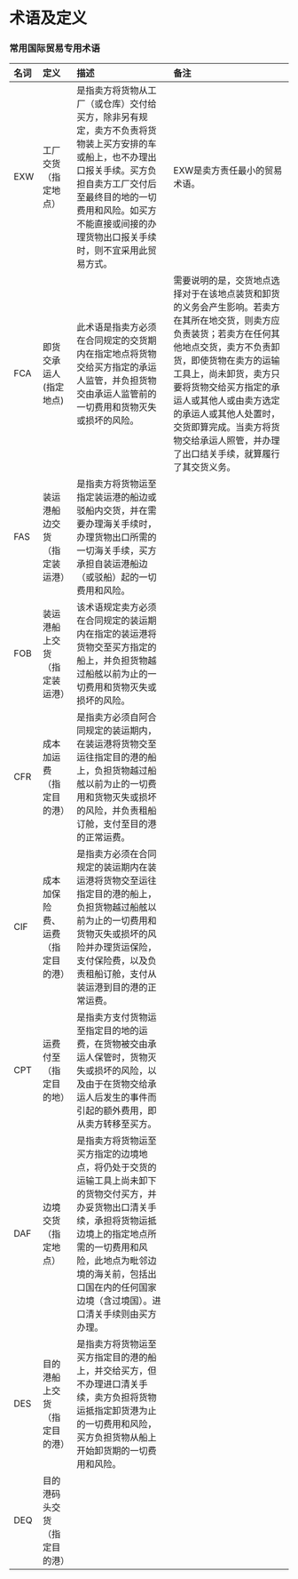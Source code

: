 # 术语及定义

### 常用国际贸易专用术语

| 名词 | 定义 | 描述 | 备注 |
| :--- | :--- | :--- | :--- |
| EXW | 工厂交货（指定地点） | 是指卖方将货物从工厂（或仓库）交付给买方，除非另有规定，卖方不负责将货物装上买方安排的车或船上，也不办理出口报关手续。买方负担自卖方工厂交付后至最终目的地的一切费用和风险。如买方不能直接或间接的办理货物出口报关手续时，则不宜采用此贸易方式。 | EXW是卖方责任最小的贸易术语。 |
| FCA | 即货交承运人\(指定地点\) | 此术语是指卖方必须在合同规定的交货期内在指定地点将货物交给买方指定的承运人监管，并负担货物交由承运人监管前的一切费用和货物灭失或损坏的风险。 | 需要说明的是，交货地点选择对于在该地点装货和卸货的义务会产生影响。若卖方在其所在地交货，则卖方应负责装货；若卖方在任何其他地点交货，卖方不负责卸货，即使货物在卖方的运输工具上，尚未卸货，卖方只要将货物交给买方指定的承运人或其他人或由卖方选定的承运人或其他人处置时，交货即算完成。当卖方将货物交给承运人照管，并办理了出口结关手续，就算履行了其交货义务。 |
| FAS | 装运港船边交货（指定装运港） | 是指卖方将货物运至指定装运港的船边或驳船内交货，并在需要办理海关手续时，办理货物出口所需的一切海关手续，买方承担自装运港船边（或驳船）起的一切费用和风险。 |  |
| FOB | 装运港船上交货（指定装运港） | 该术语规定卖方必须在合同规定的装运期内在指定的装运港将货物交至买方指定的船上，并负担货物越过船舷以前为止的一切费用和货物灭失或损坏的风险。 |  |
| CFR | 成本加运费（指定目的港） | 是指卖方必须自阿合同规定的装运期内，在装运港将货物交至运往指定目的港的船上，负担货物越过船舷以前为止的一切费用和货物灭失或损坏的风险，并负责租船订舱，支付至目的港的正常运费。 |  |
| CIF | 成本加保险费、运费（指定目的港） | 是指卖方必须在合同规定的装运期内在装运港将货物交至运往指定目的港的船上，负担货物越过船舷以前为止的一切费用和货物灭失或损坏的风险并办理货运保险，支付保险费，以及负责租船订舱，支付从装运港到目的港的正常运费。 |  |
| CPT | 运费付至（指定目的地） | 是指卖方支付货物运至指定目的地的运费，在货物被交由承运人保管时，货物灭失或损坏的风险，以及由于在货物交给承运人后发生的事件而引起的额外费用，即从卖方转移至买方。 |  |
| DAF | 边境交货（指定地点） | 是指卖方将货物运至买方指定的边境地点，将仍处于交货的运输工具上尚未卸下的货物交付买方，并办妥货物出口清关手续，承担将货物运抵边境上的指定地点所需的一切费用和风险，此地点为毗邻边境的海关前，包括出口国在内的任何国家边境（含过境国）。进口清关手续则由买方办理。  |  |
| DES | 目的港船上交货（指定目的港） | 是指卖方将货物运至买方指定目的港的船上，并交给买方，但不办理进口清关手续，卖方负担将货物运抵指定卸货港为止的一切费用和风险，买方负担货物从船上开始卸货期的一切费用和风险。  |  |
| DEQ | 目的港码头交货（指定目的港） |  |  |



